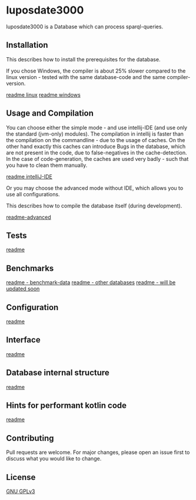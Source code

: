# luposdate3000

luposdate3000 is a Database which can process sparql-queries.

## Installation

This describes how to install the prerequisites for the database.

If you chose Windows, the compiler is about 25% slower compared to the linux version - tested with the same database-code and the same compiler-version.

[readme linux](documentation/installation/README-linux.md)
[readme windows](documentation/installation/README-windows.md)

## Usage and Compilation

You can choose either the simple mode - and use intellij-IDE (and use only the standard (jvm-only) modules).
The compilation in intellij is faster than the compilation on the commandline - due to the usage of caches.
On the other hand exactly this caches can introduce Bugs in the database, which are not present in the code, due to false-negatives in the cache-detection.
In the case of code-generation, the caches are used very badly - such that you have to clean them manually.

[readme intelliJ-IDE](documentation/README-usage-compile-intellij.md)

Or you may choose the advanced mode without IDE, which allows you to use all configurations.

This describes how to compile the database itself (during development).

[readme-advanced](documentation/README-usage-compile-advanced.md)

## Tests

[readme](documentation/README-tests.md)

## Benchmarks

[readme - benchmark-data](documentation/README-real-world-benchmark-data.md)
[readme - other databases](documentation/README-other-databases.md)
[readme - will be updated soon](documentation/README-benchmarks.md)

## Configuration

[readme](documentation/README-configuration.md)

## Interface

[readme](documentation/README-interface.md)

## Database internal structure

[readme](documentation/README-database-internals.md)

## Hints for performant kotlin code

[readme](documentation/README-performant-kotlin.md)

## Contributing
Pull requests are welcome. For major changes, please open an issue first to discuss what you would like to change.

## License
[GNU GPLv3](https://choosealicense.com/licenses/gpl-3.0)
